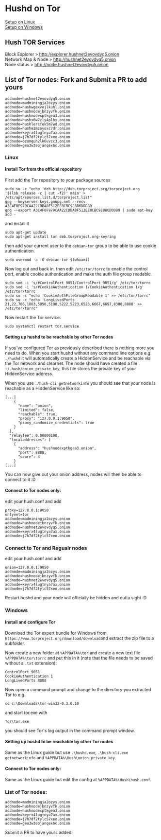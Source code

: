 # Hushd on Tor

[Setup on Linux](#Linux)    
[Setup on Windows](#windows)

## Hush TOR Services
Block Explorer > http://explorer.hushnet2evovdyq5.onion    
Network Map & Node  > http://hushnet2evovdyq5.onion    
Node status > http://node.hushnet2evovdyq5.onion    

## List of Tor nodes: Fork and Submit a PR to add yours
```
addnode=hushnet2evovdyq5.onion
addnode=madminingja2ozys.onion
addnode=hushwgexvojlkuhl.onion
addnode=hushnodejbnzyvfk.onion
addnode=hushnodexptkgea3.onion
addnode=hushx6w7zly4plhx.onion
addnode=hushlercfek5m7wd.onion
addnode=hushe2mzoyoxc7dr.onion
addnode=keyrx4lugtnya7ax.onion
addnode=j7h7df2tylc57xeo.onion
addnode=ozumguh2lk6uvcc3.onion
addnode=geu3w3eojanqex6c.onion

```

### Linux

#### Install Tor from the official repository
First add the Tor repository to your package sources
```
sudo su -c "echo 'deb http://deb.torproject.org/torproject.org '$(lsb_release -c | cut -f2)' main' > /etc/apt/sources.list.d/torproject.list"
gpg --keyserver keys.gnupg.net --recv A3C4F0F979CAA22CDBA8F512EE8CBC9E886DDD89
gpg --export A3C4F0F979CAA22CDBA8F512EE8CBC9E886DDD89 | sudo apt-key add -
```
and install it
```
sudo apt-get update
sudo apt-get install tor deb.torproject.org-keyring
```
then add your current user to the `debian-tor` group to be able to use cookie authentication.
```
sudo usermod -a -G debian-tor $(whoami)
```

Now log out and back in, then edit `/etc/tor/torrc` to enable the control port, enable cookie authentication and make the auth file group readable.
```
sudo sed -i 's/#ControlPort 9051/ControlPort 9051/g' /etc/tor/torrc
sudo sed -i 's/#CookieAuthentication 1/CookieAuthentication 1/g' /etc/tor/torrc
sudo su -c "echo 'CookieAuthFileGroupReadable 1' >> /etc/tor/torrc"
sudo su -c "echo 'LongLivedPorts 21,22,706,1863,5050,5190,5222,5223,6523,6667,6697,8300,8888' >> /etc/tor/torrc"
```
Now restart the Tor service.
```
sudo systemctl restart tor.service
```

#### Setting up hushd to be reachable by other Tor nodes

If you've configured Tor as previously described there is nothing more you need to do. When you start hushd without any command line options e.g. `./hushd` it will automatically create a HiddenService and be reachable via the Tor network and clearnet. The node should have created a file `~/.hush/onion_private_key`, this file stores the private key of your HiddenService address.

When you use `./hush-cli getnetworkinfo` you should see that your node is reachable as a HiddenService like so:
```
[...]
    {
      "name": "onion",
      "limited": false,
      "reachable": true,
      "proxy": "127.0.0.1:9050",
      "proxy_randomize_credentials": true
    }
  ],
  "relayfee": 0.00000100,
  "localaddresses": [
    {
      "address": "hushnodexptkgea3.onion",
      "port": 8888,
      "score": 4
    }
[...]
```

You can now give out your onion address, nodes will then be able to connect to it :D

#### Connect to Tor nodes only:
edit your hush.conf and add
```
proxy=127.0.0.1:9050
onlynet=tor
addnode=madminingja2ozys.onion
addnode=hushnodejbnzyvfk.onion
addnode=hushnet2evovdyq5.onion
addnode=keyrx4lugtnya7ax.onion
addnode=j7h7df2tylc57xeo.onion
``` 
### Connect to Tor and Regualr nodes
edit your hush.conf and add
```
onion=127.0.0.1:9050
addnode=madminingja2ozys.onion
addnode=hushnodejbnzyvfk.onion
addnode=hushnet2evovdyq5.onion
addnode=keyrx4lugtnya7ax.onion
addnode=j7h7df2tylc57xeo.onion
```
Restart hushd and your node will officially be hidden and outta sight :D

### Windows

#### Install and configure Tor

Download the Tor expert bundle for Windows from `https://www.torproject.org/download/download`and extract the zip file to a subfolder.

Now create a new folder at `%APPDATA%\tor` and create a new text file `%APPDATA%\tor\torrc` and put this in it (note that the file needs to be saved without a `.txt` extension):
```
ControlPort 9051
CookieAuthentication 1
LongLivedPorts 8888
```

Now open a command prompt and change to the directory you extracted Tor to e.g.
```
cd c:\Downloads\tor-win32-0.3.0.10
```
and start tor.exe with
```
Tor\tor.exe
```
you should see Tor's log output in the command prompt window.

#### Setting up hushd to be reachable by other Tor nodes

Same as the Linux guide but use `.\hushd.exe`, `.\hush-cli.exe getnetworkinfo` and `%APPDATA%\Hush\onion_private_key`.

#### Connect to Tor nodes only:

Same as the Linux guide but edit the config at `%APPDATA%\Hush\hush.conf`.

### List of Tor nodes:
```
addnode=madminingja2ozys.onion
addnode=hushnodejbnzyvfk.onion
addnode=hushnodexptkgea3.onion
addnode=keyrx4lugtnya7ax.onion
addnode=j7h7df2tylc57xeo.onion
addnode=geu3w3eojanqex6c.onion

```

Submit a PR to have yours added!
